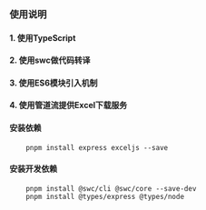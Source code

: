 ### 使用说明

#### 1. 使用TypeScript
#### 2. 使用swc做代码转译
#### 3. 使用ES6模块引入机制
#### 4. 使用管道流提供Excel下载服务


#### 安装依赖
```
    pnpm install express exceljs --save
```

#### 安装开发依赖
```
    pnpm install @swc/cli @swc/core --save-dev
    pnpm install @types/express @types/node
```

